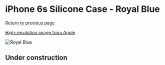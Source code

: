 # iPhone 6s Silicone Case - Royal Blue

[Return to previous page](/iphone_6)

[High-resolution image from Apple](https://store.storeimages.cdn-apple.com/8756/as-images.apple.com/is/MM632?wid=4500&hei=4500&fmt=png)

<div style="width: 512px"><img src="/almost_uncompressed/MM632.webp" alt="Royal Blue"></div>

## Under construction
